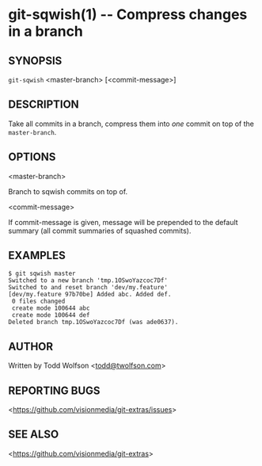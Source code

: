 git-sqwish(1) -- Compress changes in a branch
=============================================

## SYNOPSIS

`git-sqwish` &lt;master-branch&gt; [&lt;commit-message&gt;]

## DESCRIPTION

  Take all commits in a branch, compress them into _one_ commit on top of the `master-branch`.

## OPTIONS

  &lt;master-branch&gt;

  Branch to sqwish commits on top of.

  &lt;commit-message&gt;

  If commit-message is given, message will be prepended to the default summary (all commit summaries of squashed commits).

## EXAMPLES

    $ git sqwish master
    Switched to a new branch 'tmp.1OSwoYazcoc7Df'
    Switched to and reset branch 'dev/my.feature'
    [dev/my.feature 97b70be] Added abc. Added def.
     0 files changed
     create mode 100644 abc
     create mode 100644 def
    Deleted branch tmp.1OSwoYazcoc7Df (was ade0637).

## AUTHOR

Written by Todd Wolfson &lt;<todd@twolfson.com>&gt;

## REPORTING BUGS

&lt;<https://github.com/visionmedia/git-extras/issues>&gt;

## SEE ALSO

&lt;<https://github.com/visionmedia/git-extras>&gt;
